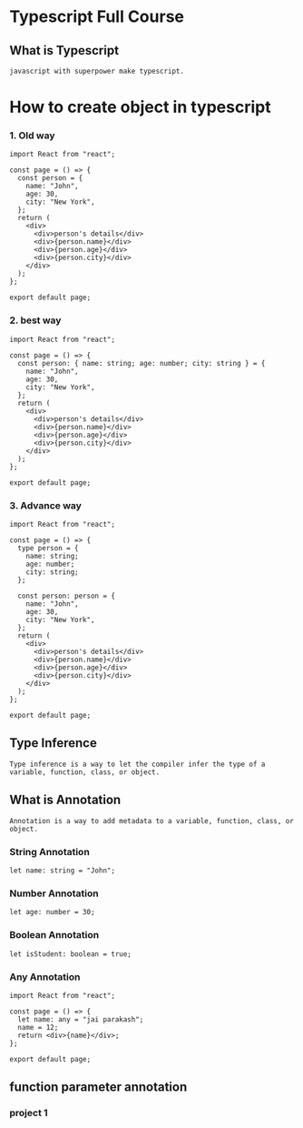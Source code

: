 # Typescript Full Course

## What is Typescript

```tsx
javascript with superpower make typescript.
```

# How to create object in typescript

### 1. Old way

```tsx
import React from "react";

const page = () => {
  const person = {
    name: "John",
    age: 30,
    city: "New York",
  };
  return (
    <div>
      <div>person's details</div>
      <div>{person.name}</div>
      <div>{person.age}</div>
      <div>{person.city}</div>
    </div>
  );
};

export default page;
```

### 2. best way

```tsx
import React from "react";

const page = () => {
  const person: { name: string; age: number; city: string } = {
    name: "John",
    age: 30,
    city: "New York",
  };
  return (
    <div>
      <div>person's details</div>
      <div>{person.name}</div>
      <div>{person.age}</div>
      <div>{person.city}</div>
    </div>
  );
};

export default page;
```

### 3. Advance way

```tsx
import React from "react";

const page = () => {
  type person = {
    name: string;
    age: number;
    city: string;
  };

  const person: person = {
    name: "John",
    age: 30,
    city: "New York",
  };
  return (
    <div>
      <div>person's details</div>
      <div>{person.name}</div>
      <div>{person.age}</div>
      <div>{person.city}</div>
    </div>
  );
};

export default page;
```

## Type Inference

```tsx
Type inference is a way to let the compiler infer the type of a variable, function, class, or object.
```

## What is Annotation

```tsx
Annotation is a way to add metadata to a variable, function, class, or object.
```

### String Annotation

```tsx
let name: string = "John";
```

### Number Annotation

```tsx
let age: number = 30;
```

### Boolean Annotation

```tsx
let isStudent: boolean = true;
```

### Any Annotation

```tsx
import React from "react";

const page = () => {
  let name: any = "jai parakash";
  name = 12;
  return <div>{name}</div>;
};

export default page;
```

## function parameter annotation

### project 1
